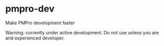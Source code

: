 # pmpro-dev
Make PMPro development faster

Warning: currently under active development. Do not use unless you are and experienced developer.
